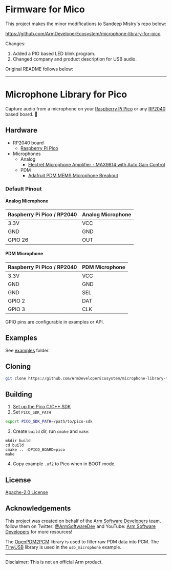 # Firmware for Mico 

This project makes the minor modifications to Sandeep Mistry's 
repo below: 

https://github.com/ArmDeveloperEcosystem/microphone-library-for-pico

Changes:

1. Added a PIO based LED blink program.
2. Changed company and product description for USB audio.

Original README follows below:

<hr/>

# Microphone Library for Pico

Capture audio from a microphone on your [Raspberry Pi Pico](https://www.raspberrypi.org/products/raspberry-pi-pico/) or any [RP2040](https://www.raspberrypi.org/products/rp2040/) based board. 🎤


## Hardware

 * RP2040 board
   * [Raspberry Pi Pico](https://www.raspberrypi.org/products/raspberry-pi-pico/)
 * Microphones
   * Analog
     * [Electret Microphone Amplifier - MAX9814 with Auto Gain Control](https://www.adafruit.com/product/1713) 
   * PDM
     * [Adafruit PDM MEMS Microphone Breakout](https://www.adafruit.com/product/3492)

### Default Pinout

#### Analog Microphone

| Raspberry Pi Pico / RP2040 | Analog Microphone |
| -------------------------- | ----------------- |
| 3.3V | VCC |
| GND | GND |
| GPIO 26 | OUT |

#### PDM Microphone

| Raspberry Pi Pico / RP2040 | PDM Microphone |
| -------------------------- | ----------------- |
| 3.3V | VCC |
| GND | GND |
| GND | SEL |
| GPIO 2 | DAT |
| GPIO 3 | CLK |

GPIO pins are configurable in examples or API.

## Examples

See [examples](examples/) folder.


## Cloning

```sh
git clone https://github.com/ArmDeveloperEcosystem/microphone-library-for-pico.git 
```

## Building

1. [Set up the Pico C/C++ SDK](https://datasheets.raspberrypi.org/pico/getting-started-with-pico.pdf)
2. Set `PICO_SDK_PATH`
```sh
export PICO_SDK_PATH=/path/to/pico-sdk
```
3. Create `build` dir, run `cmake` and `make`:
```
mkdir build
cd build
cmake .. -DPICO_BOARD=pico
make
```
4. Copy example `.uf2` to Pico when in BOOT mode.

## License

[Apache-2.0 License](LICENSE)

## Acknowledgements

This project was created on behalf of the [Arm Software Developers](https://developer.arm.com/) team, follow them on Twitter: [@ArmSoftwareDev](https://twitter.com/armsoftwaredev) and YouTube: [Arm Software Developers](https://www.youtube.com/channel/UCHUAckhCfRom2EHDGxwhfOg) for more resources!

The [OpenPDM2PCM](https://os.mbed.com/teams/ST/code/X_NUCLEO_CCA02M1//file/53f8b511f2a1/Middlewares/OpenPDM2PCM/) library is used to filter raw PDM data into PCM. The [TinyUSB](https://github.com/hathach/tinyusb) library is used in the `usb_microphone` example.

---

Disclaimer: This is not an official Arm product.
